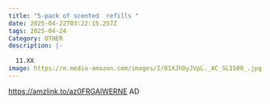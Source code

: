 ```yaml
---
title: "5-pack of scented  refills "
date: 2025-04-22T03:22:15.257Z
tags: 2025-04-24
Category: OTHER
description: |-
  
  11.XX
image: https://m.media-amazon.com/images/I/81XJhDyJVpL._AC_SL1500_.jpg
---
```

https://amzlink.to/az0FRGAlWERNE     AD